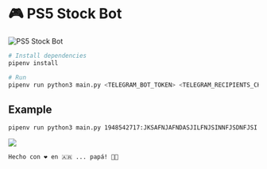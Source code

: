 # 🎮 PS5 Stock Bot

![PS5 Stock Bot](https://github.com/cristianmiranda/ps5-stock-bot/workflows/PS5%20Stock%20Bot/badge.svg)

```bash
# Install dependencies
pipenv install

# Run
pipenv run python3 main.py <TELEGRAM_BOT_TOKEN> <TELEGRAM_RECIPIENTS_CHAT_IDS>
```

## Example
```bash
pipenv run python3 main.py 1948542717:JKSAFNJAFNDASJILFNJSINNFJSDNFJSI '["156629926","114326410"]'
```

![](https://imgur.com/6drm7lt.png)

```
Hecho con ❤️ en 🇦🇷 ... papá! 🤙🏼
```
